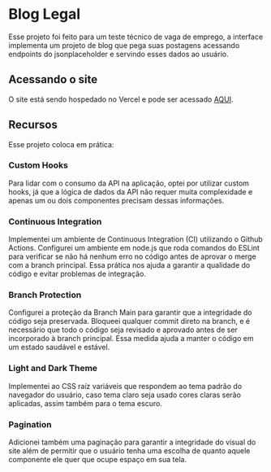 # Blog Legal

Esse projeto foi feito para um teste técnico de vaga de emprego, a interface implementa um projeto de blog que pega suas postagens acessando endpoints do jsonplaceholder e servindo esses dados ao usuário.

## Acessando o site

O site está sendo hospedado no Vercel e pode ser acessado [AQUI](https://blog-interface-get-friday.vercel.app/).

## Recursos

Esse projeto coloca em prática:

### Custom Hooks

Para lidar com o consumo da API na aplicação, optei por utilizar custom hooks, já que a lógica de dados da API não requer muita complexidade e apenas um ou dois componentes precisam dessas informações.

### Continuous Integration

Implementei um ambiente de Continuous Integration (CI) utilizando o Github Actions. Configurei um ambiente em node.js que roda comandos do ESLint para verificar se não há nenhum erro no código antes de aprovar o merge com a branch principal. Essa prática nos ajuda a garantir a qualidade do código e evitar problemas de integração.

### Branch Protection

Configurei a proteção da Branch Main para garantir que a integridade do código seja preservada. Bloqueei qualquer commit direto na branch, e é necessário que todo o código seja revisado e aprovado antes de ser incorporado à branch principal. Essa medida ajuda a manter o código em um estado saudável e estável.

### Light and Dark Theme

Implementei ao CSS raíz variáveis que respondem ao tema padrão do navegador do usuário, caso tema claro seja usado cores claras serão aplicadas, assim também para o tema escuro.

### Pagination

Adicionei também uma paginação para garantir a integridade do visual do site além de permitir que o usuário tenha uma escolha de quanto aquele componente ele quer que ocupe espaço em sua tela.